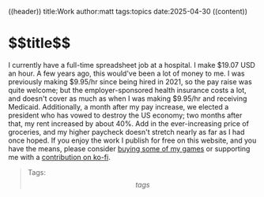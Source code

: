 ((header))
title:Work
author:matt
tags:topics
date:2025-04-30
((content))
<h1 id="pagetitle">$$title$$</h1>

I currently have a full-time spreadsheet job at a hospital. I make $19.07 USD an hour. A few years ago, this would've been a lot of money to me. I was previously making $9.95/hr since being hired in 2021, so the pay raise was quite welcome; but the employer-sponsored health insurance costs a lot, and doesn't cover as much as when I was making $9.95/hr and receiving Medicaid. Additionally, a month after my pay increase, we elected a president who has vowed to destroy the US economy; two months after that, my rent increased by about 40%. Add in the ever-increasing price of groceries, and my higher paycheck doesn't stretch nearly as far as I had once hoped. If you enjoy the work I publish for free on this website, and you have the means, please consider [buying some of my games](https://bluelander.itch.io) or supporting me with a [contribution on ko-fi](https://ko-fi.com/bluelander).

>Tags: $$tags$$